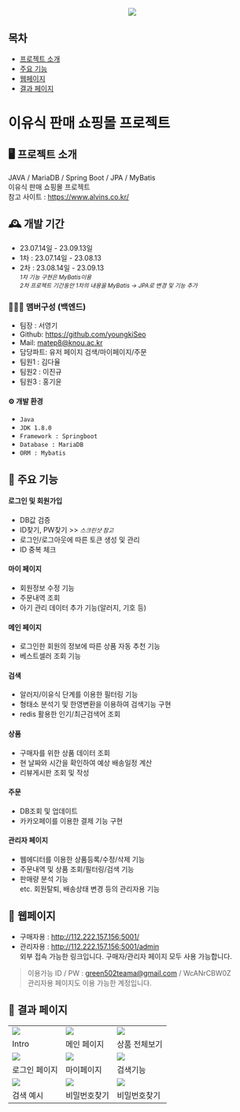 <p align="center">
  <img src="https://github.com/youngkiSeo/babymeal/assets/132994346/416253d6-efc0-4c12-b417-6f049dc35b4b">
</p>


## 목차
- [프로젝트 소개](#프로젝트-소개)
- [주요 기능](#주요-기능)
- [웹페이지](#웹페이지)
- [결과 페이지](#결과-페이지)

# 이유식 판매 쇼핑몰 프로젝트

## 🖥️ 프로젝트 소개
JAVA / MariaDB / Spring Boot / JPA / MyBatis <br>
이유식 판매 쇼핑몰 프로젝트 <br>
참고 사이트 : https://www.alvins.co.kr/

## 🕰️ 개발 기간
* 23.07.14일 - 23.09.13일 
* 1차 : 23.07.14일 - 23.08.13
* 2차 : 23.08.14일 - 23.09.13 <br>
  <small><i> 1차 기능 구현은 MyBatis이용<br></i></small>
  <small><i> 2차 프로젝트 기간동안 1차의 내용을 MyBatis -> JPA로 변경 및 기능 추가</i></small>

### 🧑‍🤝‍🧑 맴버구성 (백엔드)
- 팀장  : 서영기
- Github: https://github.com/youngkiSeo
- Mail: matep8@knou.ac.kr
- 담당파트: 유저 페이지 검색/마이페이지/주문
- 팀원1 : 김다율
- 팀원2 : 이진규
- 팀원3 : 홍기윤

#### ⚙️ 개발 환경
- `Java`
- `JDK 1.8.0`
- `Framework : Springboot`
- `Database : MariaDB`
- `ORM : Mybatis`

## 📌 주요 기능
#### 로그인 및 회원가입 
- DB값 검증
- ID찾기, PW찾기 >> <small><i>스크린샷 참고</i></small>
- 로그인/로그아웃에 따른 토큰 생성 및 관리
- ID 중복 체크

#### 마이 페이지
- 회원정보 수정 기능
- 주문내역 조회
- 아기 관리 데이터 추가 기능(알러지, 기호 등)

#### 메인 페이지
- 로그인한 회원의 정보에 따른 상품 자동 추천 기능
- 베스트셀러 조회 기능

#### 검색
- 알러지/이유식 단계를 이용한 필터링 기능
- 형태소 분석기 및 한영변환을 이용하여 검색기능 구현
- redis 활용한 인기/최근검색어 조회

#### 상품
- 구매자를 위한 상품 데이터 조회
- 현 날짜와 시간을 확인하여 예상 배송일정 계산 
- 리뷰게시판 조회 및 작성

#### 주문
- DB조회 및 업데이트 
- 카카오페이를 이용한 결제 기능 구현

#### 관리자 페이지
- 웹에디터를 이용한 상품등록/수정/삭제 기능
- 주문내역 및 상품 조회/필터링/검색 기능
- 판매량 분석 기능 <br>
etc. 회원탈퇴, 배송상태 변경 등의 관리자용 기능





## 📌 웹페이지
* 구매자용 : http://112.222.157.156:5001/ <br>
* 관리자용 : http://112.222.157.156:5001/admin <br>
외부 접속 가능한 링크입니다. 구매자/관리자 페이지 모두 사용 가능합니다. <br>
> 이용가능 ID / PW : green502teama@gmail.com / WcANrCBW0Z <br>
> 관리자용 페이지도 이용 가능한 계정입니다.



## 📌 결과 페이지

|                                                                                                      |                                                                                                          |                                                                                                    |
|----------------------------------------------------------------------------------------------------------|----------------------------------------------------------------------------------------------------------|----------------------------------------------------------------------------------------------------------|
| <img src="https://github.com/youngkiSeo/babymeal/assets/132994346/416253d6-efc0-4c12-b417-6f049dc35b4b"> | <img src="https://github.com/youngkiSeo/babymeal/assets/132994346/2606b755-84dc-442a-bbe4-31d5c5ca1dee"> | <img src="https://github.com/youngkiSeo/babymeal/assets/132994346/153f1d8d-ded6-4543-b311-fd41b27f64bf"> |
| Intro                                                                                                    | 메인 페이지                                                                                                   | 상품 전체보기                                                                                                  |
| <img src="https://github.com/youngkiSeo/babymeal/assets/132994346/98951ae4-86d1-483f-904a-4c20bc6cfc91"> | <img src="https://github.com/youngkiSeo/babymeal/assets/132994346/048e1236-d271-43bd-b30a-a50460b97b63"> | <img src="https://github.com/youngkiSeo/babymeal/assets/132994346/97e82501-5cbd-4f39-b876-c09694d2bc07"> |
| 로그인 페이지                                                                                                  | 마이페이지                                                                                                    | 검색기능                                                                                                     |
| <img src="https://github.com/youngkiSeo/babymeal/assets/132994346/d2bd275b-47cb-47ed-b230-54ebbf839fc3"> | <img src="https://github.com/youngkiSeo/babymeal/assets/132994346/df98fe8c-1989-4d63-9698-702d48fe7e76"> | <img src="https://github.com/youngkiSeo/babymeal/assets/132994346/231f60c7-0088-418b-9ae7-73ac871d262d"> |
| 검색 예시                                                                                             | 비밀번호찾기                                                                                                   | 비밀번호찾기                                                                                                   |
